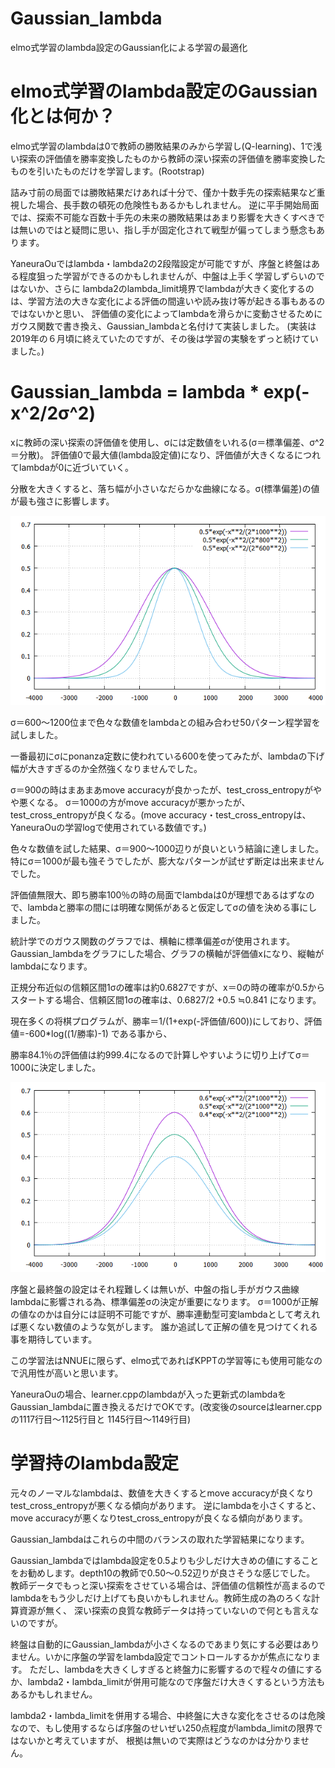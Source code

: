 # Gaussian_lambda
elmo式学習のlambda設定のGaussian化による学習の最適化

# elmo式学習のlambda設定のGaussian化とは何か？
elmo式学習のlambdaは0で教師の勝敗結果のみから学習し(Q-learning)、1で浅い探索の評価値を勝率変換したものから教師の深い探索の評価値を勝率変換したものを引いたものだけを学習します。(Rootstrap)

詰み寸前の局面では勝敗結果だけあれば十分で、僅か十数手先の探索結果など重視した場合、長手数の頓死の危険性もあるかもしれません。
逆に平手開始局面では、探索不可能な百数十手先の未来の勝敗結果はあまり影響を大きくすべきでは無いのではと疑問に思い、指し手が固定化されて戦型が偏ってしまう懸念もあります。

YaneuraOuではlambda・lambda2の2段階設定が可能ですが、序盤と終盤はある程度狙った学習ができるのかもしれませんが、中盤は上手く学習しずらいのではないか、さらに
lambda2のlambda_limit境界でlambdaが大きく変化するのは、学習方法の大きな変化による評価の間違いや読み抜け等が起きる事もあるのではないかと思い、
評価値の変化によってlambdaを滑らかに変動させるためにガウス関数で書き換え、Gaussian_lambdaと名付けて実装しました。
(実装は2019年の６月頃に終えていたのですが、その後は学習の実験をずっと続けていました。)

# Gaussian_lambda = lambda * exp(-x^2/2σ^2)
xに教師の深い探索の評価値を使用し、σには定数値をいれる(σ＝標準偏差、σ^2＝分散)。
評価値0で最大値(lambda設定値)になり、評価値が大きくなるにつれてlambdaが0に近づいていく。

分散を大きくすると、落ち幅が小さいなだらかな曲線になる。σ(標準偏差)の値が最も強さに影響します。

![Gaussian_lambda(lambda0.5_σ600・800・1000)](https://raw.githubusercontent.com/Bonta0729/Gaussian_lambda/master/Gaussian_lambda(lambda0.5_%CF%83600%E3%83%BB800%E3%83%BB1000).png)

σ＝600～1200位まで色々な数値をlambdaとの組み合わせ50パターン程学習を試しました。

一番最初にσにponanza定数に使われている600を使ってみたが、lambdaの下げ幅が大きすぎるのか全然強くなりませんでした。

σ＝900の時はまあまあmove accuracyが良かったが、test_cross_entropyがやや悪くなる。
σ＝1000の方がmove accuracyが悪かったが、test_cross_entropyが良くなる。(move accuracy・test_cross_entropyは、YaneuraOuの学習logで使用されている数値です。)

色々な数値を試した結果、σ＝900～1000辺りが良いという結論に達しました。特にσ＝1000が最も強そうでしたが、膨大なパターンが試せず断定は出来ませんでした。

評価値無限大、即ち勝率100％の時の局面でlambdaは0が理想であるはずなので、lambdaと勝率の間には明確な関係があると仮定してσの値を決める事にしました。

統計学でのガウス関数のグラフでは、横軸に標準偏差σが使用されます。
Gaussian_lambdaをグラフにした場合、グラフの横軸が評価値xになり、縦軸がlambdaになります。

正規分布近似の信頼区間1σの確率は約0.6827ですが、x＝0の時の確率が0.5からスタートする場合、信頼区間1σの確率は、0.6827/2 +0.5 ≒0.841 になります。

現在多くの将棋プログラムが、勝率＝1/(1+exp(-評価値/600))にしており、評価値=-600*log((1/勝率)-1) である事から、

勝率84.1％の評価値は約999.4になるので計算しやすいように切り上げてσ＝1000に決定しました。

![Gaussian_lambda(σ1000_lambda0.6・0.5・0.4)](https://raw.githubusercontent.com/Bonta0729/Gaussian_lambda/master/Gaussian_lambda(%CF%831000_lambda0.6%E3%83%BB0.5%E3%83%BB0.4).png)

序盤と最終盤の設定はそれ程難しくは無いが、中盤の指し手がガウス曲線lambdaに影響される為、標準偏差σの決定が重要になります。
σ＝1000が正解の値なのかは自分には証明不可能ですが、勝率連動型可変lambdaとして考えれば悪くない数値のような気がします。
誰か追試して正解の値を見つけてくれる事を期待しています。

この学習法はNNUEに限らず、elmo式であればKPPTの学習等にも使用可能なので汎用性が高いと思います。

YaneuraOuの場合、learner.cppのlambdaが入った更新式のlambdaをGaussian_lambdaに置き換えるだけでOKです。(改変後のsourceはlearner.cppの1117行目～1125行目と
1145行目～1149行目)


# 学習持のlambda設定
元々のノーマルなlambdaは、数値を大きくするとmove accuracyが良くなりtest_cross_entropyが悪くなる傾向があります。
逆にlambdaを小さくすると、move accuracyが悪くなりtest_cross_entropyが良くなる傾向があります。

Gaussian_lambdaはこれらの中間のバランスの取れた学習結果になります。

Gaussian_lambdaではlambda設定を0.5よりも少しだけ大きめの値にすることをお勧めします。depth10の教師で0.50～0.52辺りが良さそうな感じでした。
教師データでもっと深い探索をさせている場合は、評価値の信頼性が高まるのでlambdaをもう少しだけ上げても良いかもしれません。教師生成の為のろくな計算資源が無く、
深い探索の良質な教師データは持っていないので何とも言えないのですが。

終盤は自動的にGaussian_lambdaが小さくなるのであまり気にする必要はありません。いかに序盤の学習をlambda設定でコントロールするかが焦点になります。
ただし、lambdaを大きくしすぎると終盤力に影響するので程々の値にするか、lambda2・lambda_limitが併用可能なので序盤だけ大きくするという方法もあるかもしれません。

lambda2・lambda_limitを併用する場合、中終盤に大きな変化をさせるのは危険なので、もし使用するならば序盤のせいぜい250点程度がlambda_limitの限界ではないかと考えていますが、
根拠は無いので実際はどうなのかは分かりません。
